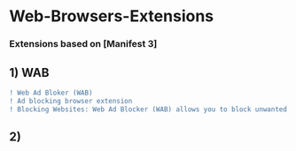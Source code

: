 # Web-Browsers-Extensions
### Extensions based on [Manifest 3]

## 1)  WAB
```diff
! Web Ad Bloker (WAB)
! Ad blocking browser extension
! Blocking Websites: Web Ad Blocker (WAB) allows you to block unwanted and intrusive ads on specific websites.
```
## 2)
